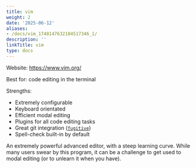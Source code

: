 ```yaml
---
title: vim
weight: 2
date: '2025-06-12'
aliases:
- /docs/vim_1748147632104517346_1/
description: ''
linkTitle: vim
type: docs
---
```


Website: <https://www.vim.org/>

Best for: code editing in the terminal

Strengths:

- Extremely configurable
- Keyboard orientated
- Efficient modal editing
- Plugins for all code editing tasks
- Great git integration ([`fugitive`](https://github.com/tpope/vim-fugitive))
- Spell-check built-in by default

An extremely powerful advanced editor, with a steep learning curve. While many users swear by this program,
it can be a challenge to get used to modal editing (or to unlearn it when you have).
